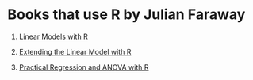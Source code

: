 # Books that use R by Julian Faraway

1. [Linear Models with R](LMR/)  

2. [Extending the Linear Model with R](ELM/)

3. [Practical Regression and ANOVA with R](https://cran.r-project.org/doc/contrib/Faraway-PRA.pdf)

